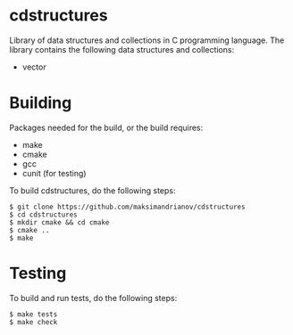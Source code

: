 # cdstructures
Library of data structures and collections in C programming language.
The library contains the following data structures and collections:
* vector

# Building

Packages needed for the build, or the build requires:
* make
* cmake
* gcc
* cunit (for testing)

To build cdstructures, do the following steps:

    $ git clone https://github.com/maksimandrianov/cdstructures
    $ cd cdstructures
    $ mkdir cmake && cd cmake
    $ cmake ..
    $ make

# Testing

To build and run tests, do the following steps:

    $ make tests
    $ make check
